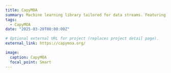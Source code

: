 ```yaml
---
title: CapyMOA
summary: Machine learning library tailored for data streams. Featuring a Python API tightly integrated with MOA (Stream Learners).
tags:
  - CapyMOA
date: "2025-03-20T00:00:00Z"

# Optional external URL for project (replaces project detail page).
external_link: https://capymoa.org/

image:
  caption: CapyMOA
  focal_point: Smart
---
```

